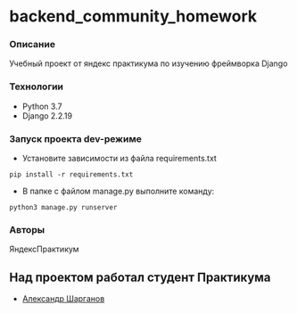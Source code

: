 # backend_community_homework

### Описание

Учебный проект от яндекс практикума по изучению фреймворка Django

### Технологии

- Python 3.7
- Django 2.2.19

### Запуск проекта dev-режиме
- Установите зависимости из файла requirements.txt
```
pip install -r requirements.txt
``` 
- В папке с файлом manage.py выполните команду:
```
python3 manage.py runserver
```
### Авторы
ЯндексПрактикум

## Над проектом работал студент Практикума
- [Александр Шарганов](https://github.com/AlexandrSharganov)
